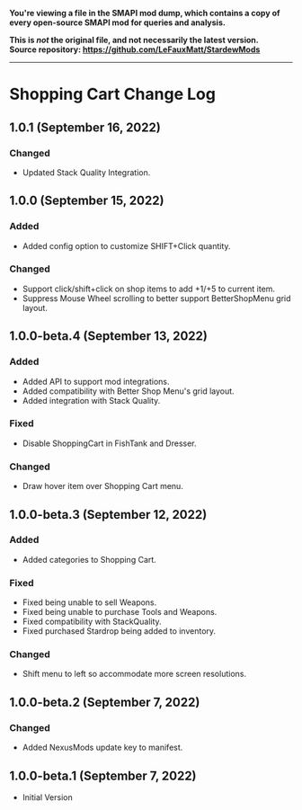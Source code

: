 **You're viewing a file in the SMAPI mod dump, which contains a copy of every open-source SMAPI mod
for queries and analysis.**

**This is _not_ the original file, and not necessarily the latest version.**  
**Source repository: https://github.com/LeFauxMatt/StardewMods**

----

# Shopping Cart Change Log

## 1.0.1 (September 16, 2022)

### Changed

* Updated Stack Quality Integration.

## 1.0.0 (September 15, 2022)

### Added

* Added config option to customize SHIFT+Click quantity.

### Changed

* Support click/shift+click on shop items to add +1/+5 to current item.
* Suppress Mouse Wheel scrolling to better support BetterShopMenu grid layout.

## 1.0.0-beta.4 (September 13, 2022)

### Added

* Added API to support mod integrations.
* Added compatibility with Better Shop Menu's grid layout.
* Added integration with Stack Quality.

### Fixed

* Disable ShoppingCart in FishTank and Dresser.

### Changed

* Draw hover item over Shopping Cart menu.

## 1.0.0-beta.3 (September 12, 2022)

### Added

* Added categories to Shopping Cart.

### Fixed

* Fixed being unable to sell Weapons.
* Fixed being unable to purchase Tools and Weapons.
* Fixed compatibility with StackQuality.
* Fixed purchased Stardrop being added to inventory.

### Changed

* Shift menu to left so accommodate more screen resolutions.

## 1.0.0-beta.2 (September 7, 2022)

### Changed

* Added NexusMods update key to manifest.

## 1.0.0-beta.1 (September 7, 2022)

* Initial Version